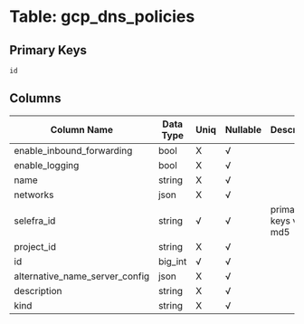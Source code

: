 # Table: gcp_dns_policies

## Primary Keys 

```
id
```


## Columns 

|  Column Name   |  Data Type  | Uniq | Nullable | Description | 
|  ----  | ----  | ----  | ----  | ---- | 
| enable_inbound_forwarding | bool | X | √ |  | 
| enable_logging | bool | X | √ |  | 
| name | string | X | √ |  | 
| networks | json | X | √ |  | 
| selefra_id | string | √ | √ | primary keys value md5 | 
| project_id | string | X | √ |  | 
| id | big_int | √ | √ |  | 
| alternative_name_server_config | json | X | √ |  | 
| description | string | X | √ |  | 
| kind | string | X | √ |  | 


